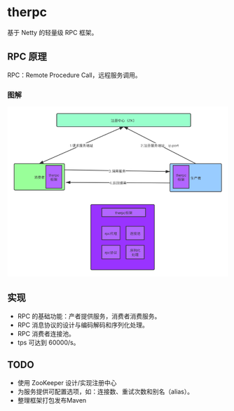 # therpc

基于 Netty 的轻量级 RPC 框架。

## RPC 原理

RPC：Remote Procedure Call，远程服务调用。

### 图解

![therpc](assets/therpc.png)



## 实现

- RPC 的基础功能：产者提供服务，消费者消费服务。
- RPC 消息协议的设计与编码解码和序列化处理。
- RPC 消费者连接池。
- tps 可达到 60000/s。

## TODO

- 使用 ZooKeeper 设计/实现注册中心
- 为服务提供可配置选项，如：连接数、重试次数和别名（alias）。
- 整理框架打包发布Maven

